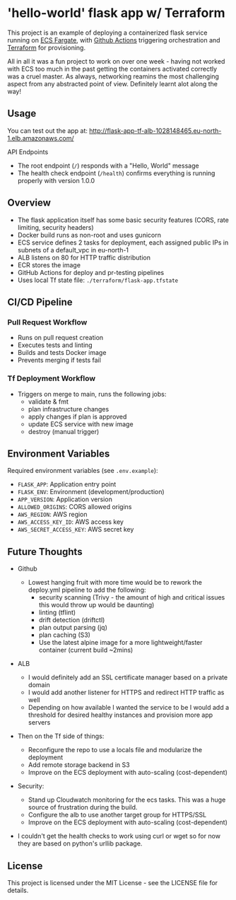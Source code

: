 # 'hello-world' flask app w/ Terraform

This project is an example of deploying a containerized flask service running on [ECS Fargate](https://docs.aws.amazon.com/AmazonECS/latest/developerguide/AWS_Fargate.html), with [Github Actions](https://github.com/features/actions) triggering orchestration and [Terraform](https://www.terraform.io/) for provisioning.

All in all it was a fun project to work on over one week - having not worked with ECS too much in the past getting the containers activated correctly was a cruel master. As always, networking reamins the most challenging aspect from any abstracted point of view. Definitely learnt alot along the way! 

## Usage

You can test out the app at:
http://flask-app-tf-alb-1028148465.eu-north-1.elb.amazonaws.com/

API Endpoints
- The root endpoint (`/`) responds with a "Hello, World" message
- The health check endpoint (`/health`) confirms everything is running properly with version 1.0.0

## Overview

- The flask application itself has some basic security features (CORS, rate limiting, security headers)
- Docker build runs as non-root and uses gunicorn
- ECS service defines 2 tasks for deployment, each assigned public IPs in subnets of a default_vpc in eu-north-1
- ALB listens on 80 for HTTP traffic distribution
- ECR stores the image 
- GitHub Actions for deploy and pr-testing pipelines
- Uses local Tf state file: `./terraform/flask-app.tfstate`

## CI/CD Pipeline

### Pull Request Workflow
- Runs on pull request creation
- Executes tests and linting
- Builds and tests Docker image
- Prevents merging if tests fail

### Tf Deployment Workflow
- Triggers on merge to main, runs the following jobs:
   - validate & fmt 
   - plan infrastructure changes
   - apply changes if plan is approved
   - update ECS service with new image
   - destroy (manual trigger)

## Environment Variables
Required environment variables (see `.env.example`):
- `FLASK_APP`: Application entry point
- `FLASK_ENV`: Environment (development/production)
- `APP_VERSION`: Application version
- `ALLOWED_ORIGINS`: CORS allowed origins
- `AWS_REGION`: AWS region
- `AWS_ACCESS_KEY_ID`: AWS access key
- `AWS_SECRET_ACCESS_KEY`: AWS secret key

## Future Thoughts

- Github 
   - Lowest hanging fruit with more time would be to rework the deploy.yml pipeline to add the following: 
      - security scanning (Trivy - the amount of high and critical issues this would throw up would be daunting)
      - linting (tflint)
      - drift detection (driftctl)
      - plan output parsing (jq) 
      - plan caching (S3)
      - Use the latest alpine image for a more lightweight/faster container (current build ~2mins) 

- ALB
   - I would definitely add an SSL certificate manager based on a private domain
   - I would add another listener for HTTPS and redirect HTTP traffic as well 
   - Depending on how available I wanted the service to be I would add a threshold for desired healthy instances and provision more app servers 

- Then on the Tf side of things: 
   - Reconfigure the repo to use a locals file and modularize the deployment
   - Add remote storage backend in S3 
   - Improve on the ECS deployment with auto-scaling (cost-dependent)

- Security: 
   - Stand up Cloudwatch monitoring for the ecs tasks. This was a huge source of frustration during the build. 
   - Configure the alb to use another target group for HTTPS/SSL 
   - Improve on the ECS deployment with auto-scaling (cost-dependent)

- I couldn't get the health checks to work using curl or wget so for now they are based on python's urllib package. 

## License

This project is licensed under the MIT License - see the LICENSE file for details. 